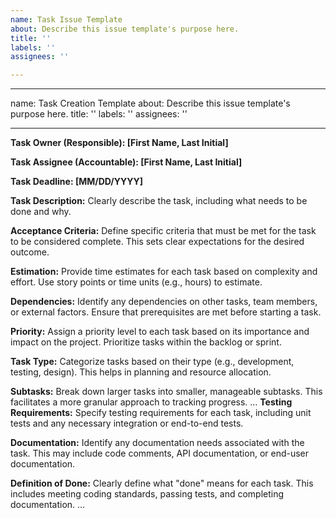 ```yaml
---
name: Task Issue Template
about: Describe this issue template's purpose here.
title: ''
labels: ''
assignees: ''

---
```


---
name: Task Creation Template
about: Describe this issue template's purpose here.
title: ''
labels: ''
assignees: ''

---

**Task Owner (Responsible): [First Name, Last Initial]**

**Task Assignee (Accountable): [First Name, Last Initial]**

**Task Deadline: [MM/DD/YYYY]**

**Task Description:**
Clearly describe the task, including what needs to be done and why.


**Acceptance Criteria:**
Define specific criteria that must be met for the task to be considered complete. This sets clear expectations for the desired outcome.


**Estimation:**
Provide time estimates for each task based on complexity and effort. Use story points or time units (e.g., hours) to estimate.

**Dependencies:**
Identify any dependencies on other tasks, team members, or external factors. Ensure that prerequisites are met before starting a task.

**Priority:**
Assign a priority level to each task based on its importance and impact on the project. Prioritize tasks within the backlog or sprint.

**Task Type:**
Categorize tasks based on their type (e.g., development, testing, design). This helps in planning and resource allocation.

**Subtasks:**
Break down larger tasks into smaller, manageable subtasks. This facilitates a more granular approach to tracking progress.
…
**Testing Requirements:**
Specify testing requirements for each task, including unit tests and any necessary integration or end-to-end tests.

**Documentation:**
Identify any documentation needs associated with the task. This may include code comments, API documentation, or end-user documentation.

**Definition of Done:**
Clearly define what "done" means for each task. This includes meeting coding standards, passing tests, and completing documentation.
…
